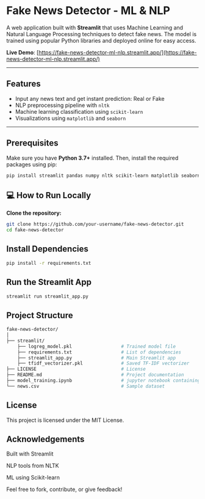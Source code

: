 # Fake News Detector - ML & NLP

A web application built with **Streamlit** that uses Machine Learning and Natural Language Processing techniques to detect fake news. The model is trained using popular Python libraries and deployed online for easy access.

**Live Demo**: [https://fake-news-detector-ml-nlp.streamlit.app/](https://fake-news-detector-ml-nlp.streamlit.app/)

---

## Features

- Input any news text and get instant prediction: Real or Fake
- NLP preprocessing pipeline with `nltk`
- Machine learning classification using `scikit-learn`
- Visualizations using `matplotlib` and `seaborn`

---

## Prerequisites

Make sure you have **Python 3.7+** installed. Then, install the required packages using pip:

```bash
pip install streamlit pandas numpy nltk scikit-learn matplotlib seaborn
```

## 💻 How to Run Locally

**Clone the repository:**

```bash
git clone https://github.com/your-username/fake-news-detector.git
cd fake-news-detector
```

## Install Dependencies

```bash
pip install -r requirements.txt
```

## Run the Streamlit App

```bash
streamlit run streamlit_app.py
```

## Project Structure
```bash
fake-news-detector/
│
├── streamlit/
    ├── logreg_model.pkl                  # Trained model file
    ├── requirements.txt                  # List of dependencies
    ├── streamlit_app.py                  # Main Streamlit app
    ├── tfidf_vectorizer.pkl              # Saved TF-IDF vectorizer
├── LICENSE                               # License
├── README.md                             # Project documentation                 
├── model_training.ipynb                  # jupyter notebook containing model training and evaluation
└── news.csv                              # Sample dataset
```

## License
This project is licensed under the MIT License.

## Acknowledgements
Built with Streamlit

NLP tools from NLTK

ML using Scikit-learn

Feel free to fork, contribute, or give feedback!
